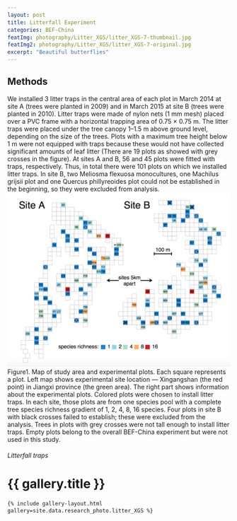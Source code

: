 ```yaml
---
layout: post
title: Litterfall Experiment
categories: BEF-China
featImg: photography/Litter_XGS/litter_XGS-7-thumbnail.jpg
featImg2: photography/Litter_XGS/litter_XGS-7-original.jpg
excerpt: "Beautiful butterflies"
---
```

## Methods
We installed 3 litter traps in the central area of each plot in March 2014 at site A (trees were planted in 2009) and in March 2015 at site B (trees were planted in 2010). Litter traps were made of nylon nets (1 mm mesh) placed over a PVC frame with a horizontal trapping area of 0.75 × 0.75 m. The litter traps were placed under the tree canopy 1–1.5 m above ground level, depending on the size of the trees. Plots with a maximum tree height below 1 m were not equipped with traps because these would not have collected significant amounts of leaf litter (There are 19 plots as showed with grey crosses in the figure). At sites A and B, 56 and 45 plots were fitted with traps, respectively. Thus, in total there were 101 plots on which we installed litter traps. In site B, two Meliosma flexuosa monocultures, one Machilus grijsii plot and one Quercus phillyreoides plot could not be established in the beginning, so they were excluded from analysis.
![My research](/assets/photography/Litter_XGS/littertrap.png)
Figure1. Map of study area and experimental plots. Each square represents a plot. Left map shows experimental site location –– Xingangshan (the red point) in Jiangxi province (the green area). The right part shows information about the experimental plots. Colored plots were chosen to install litter traps. In each site, those plots are from one species pool with a complete tree species richness gradient of 1, 2, 4, 8, 16 species. Four plots in site B with black crosses failed to establish; these were excluded from the analysis. Trees in plots with grey crosses were not tall enough to install litter traps. Empty plots belong to the overall BEF-China experiment but were not used in this study.


<div class="galleryIndexWrapper">
  <h6 class="dropCap"><p>Litterfall traps</p></h6>

  <div class="imgContainer">
    <h1>{{ gallery.title }}</h1>

    {% include gallery-layout.html gallery=site.data.research_photo.litter_XGS %}
  </div>
</div>
